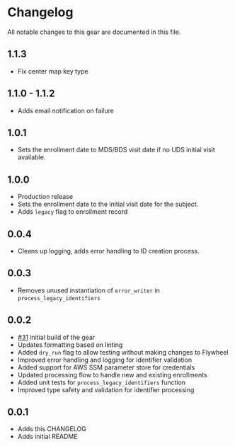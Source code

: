# Changelog

All notable changes to this gear are documented in this file.

## 1.1.3
* Fix center map key type

## 1.1.0 - 1.1.2
* Adds email notification on failure

## 1.0.1
* Sets the enrollment date to MDS/BDS visit date if no UDS initial visit available.

## 1.0.0
* Production release
* Sets the enrollment date to the initial visit date for the subject.
* Adds `legacy` flag to enrollment record
  
## 0.0.4
* Cleans up logging, adds error handling to ID creation process.

## 0.0.3
* Removes unused instantiation of `error_writer` in `process_legacy_identifiers`

## 0.0.2
* [#31](https://github.com/naccdata/flywheel-gear-extensions/pull/131) initial build of the gear
* Updates formatting based on linting
* Added `dry_run` flag to allow testing without making changes to Flywheel
* Improved error handling and logging for identifier validation
* Added support for AWS SSM parameter store for credentials
* Updated processing flow to handle new and existing enrollments
* Added unit tests for `process_legacy_identifiers` function
* Improved type safety and validation for identifier processing

## 0.0.1
* Adds this CHANGELOG
* Adds initial README
